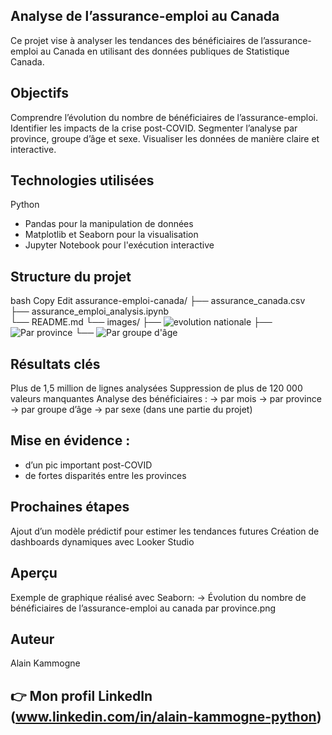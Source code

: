 
## Analyse de l’assurance-emploi au Canada
Ce projet vise à analyser les tendances des bénéficiaires de l’assurance-emploi au Canada en utilisant des données publiques de Statistique Canada.

## Objectifs
Comprendre l’évolution du nombre de bénéficiaires de l’assurance-emploi.
Identifier les impacts de la crise post-COVID.
Segmenter l’analyse par province, groupe d’âge et sexe.
Visualiser les données de manière claire et interactive.

## Technologies utilisées

Python
 - Pandas pour la manipulation de données
 - Matplotlib et Seaborn pour la visualisation
 - Jupyter Notebook pour l'exécution interactive

## Structure du projet
bash
Copy
Edit
assurance-emploi-canada/
├── assurance_canada.csv        
├── assurance_emploi_analysis.ipynb  
└── README.md
└── images/
    ├── ![evolution nationale](images/evolution_beneficiaires_canada.png)
    ├── ![Par province](images/evolution_beneficiaires_par_province.png)
    └── ![Par groupe d'âge](images/evolution_beneficiaires_par_groupe_age.png)

## Résultats clés
Plus de 1,5 million de lignes analysées
Suppression de plus de 120 000 valeurs manquantes
Analyse des bénéficiaires :
 -> par mois
 -> par province
 -> par groupe d’âge
 -> par sexe (dans une partie du projet)

## Mise en évidence :
 - d’un pic important post-COVID
 - de fortes disparités entre les provinces

## Prochaines étapes
Ajout d’un modèle prédictif pour estimer les tendances futures
Création de dashboards dynamiques avec Looker Studio

## Aperçu

Exemple de graphique réalisé avec Seaborn:
    -> Évolution du nombre de bénéficiaires de l’assurance-emploi au canada par province.png

## Auteur
Alain Kammogne

## 👉 Mon profil LinkedIn (www.linkedin.com/in/alain-kammogne-python)
